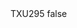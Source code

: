 <?xml version="1.0" encoding="UTF-8"?>
<CustomMetadata xmlns="http://soap.sforce.com/2006/04/metadata">
    <label>TXU295</label>
    <protected>false</protected>
</CustomMetadata>
